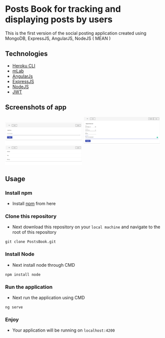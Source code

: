 # Posts Book for tracking and displaying posts by users

This is the first version of the social posting application created using MongoDB, ExpressJS, AngularJS, NodeJS ( MEAN )

## Technologies
- <a href="https://devcenter.heroku.com/articles/heroku-cli">Heroku CLI</a> <br />
- <a href="https://mlab.com/home">mLab</a> <br />
- <a href="https://angular.io/">AngularJs</a> <br />
- <a href="https://expressjs.com/">ExpressJS</a> <br />
- <a href="https://nodejs.org/en/" > NodeJS </a> <br />
- <a href="https://jwt.io/" > JWT </a> <br />

## Screenshots of app
<img src="./ss1.png?" width="250"> <img src="./ss2.png?" width="250"> <img src="./ss3.png?" width="250">

## Usage
### Install npm
- Install [npm](https://www.npmjs.com/get-npm) from here
### Clone this repository
- Next download this repository on your `local machine` and navigate to the root of this repository
```
git clone PostsBook.git
```
### Install Node
- Next install node through CMD
```
npm install node
```
### Run the application
- Next run the application using CMD
```
ng serve
```
### Enjoy
- Your application will be running on `localhost:4200`
